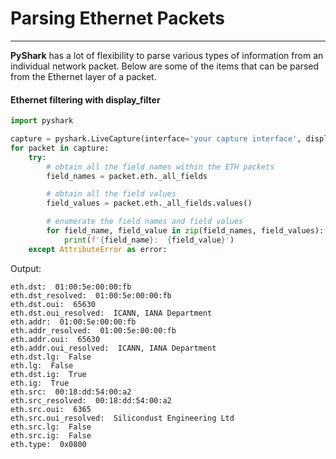 <h1> <strong>Parsing Ethernet Packets</strong></h1>

---


<p align="justify"> 

<strong>PyShark</strong> has a lot of flexibility to parse various types of information from an individual network packet. Below are some of the items that can be parsed from the Ethernet layer of a packet.  

</p>

#### Ethernet filtering with display_filter


```python
import pyshark

capture = pyshark.LiveCapture(interface='your capture interface', display_filter='eth')
for packet in capture:
    try:
        # obtain all the field names within the ETH packets
        field_names = packet.eth._all_fields

        # obtain all the field values
        field_values = packet.eth._all_fields.values()

        # enumerate the field names and field values
        for field_name, field_value in zip(field_names, field_values):
            print(f'{field_name}:  {field_value}')
    except AttributeError as error:

```

Output:

```plaintext
eth.dst:  01:00:5e:00:00:fb
eth.dst_resolved:  01:00:5e:00:00:fb
eth.dst.oui:  65630
eth.dst.oui_resolved:  ICANN, IANA Department
eth.addr:  01:00:5e:00:00:fb
eth.addr_resolved:  01:00:5e:00:00:fb
eth.addr.oui:  65630
eth.addr.oui_resolved:  ICANN, IANA Department
eth.dst.lg:  False
eth.lg:  False
eth.dst.ig:  True
eth.ig:  True
eth.src:  00:18:dd:54:00:a2
eth.src_resolved:  00:18:dd:54:00:a2
eth.src.oui:  6365
eth.src.oui_resolved:  Silicondust Engineering Ltd
eth.src.lg:  False
eth.src.ig:  False
eth.type:  0x0800

```